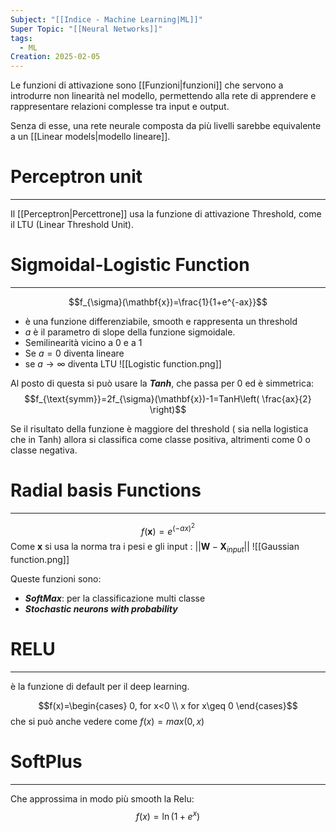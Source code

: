 ```yaml
---
Subject: "[[Indice - Machine Learning|ML]]"
Super Topic: "[[Neural Networks]]"
tags:
  - ML
Creation: 2025-02-05
---
```

Le funzioni di attivazione sono [[Funzioni|funzioni]] che servono a introdurre non linearità nel modello, permettendo alla rete di apprendere e rappresentare relazioni complesse tra input e output.

Senza di esse, una rete neurale composta da più livelli sarebbe equivalente a un [[Linear models|modello lineare]]. 


# Perceptron unit
---
Il [[Perceptron|Percettrone]] usa la funzione di attivazione Threshold, come il LTU (Linear Threshold Unit).



# Sigmoidal-Logistic Function
---
$$f_{\sigma}(\mathbf{x})=\frac{1}{1+e^{-ax}}$$
- è una funzione differenziabile, smooth e rappresenta un threshold
- $a$ è il parametro di slope della funzione sigmoidale.
- Semilinearità vicino a 0 e a 1
- Se $a=0$ diventa lineare
- se $a\to \infty$ diventa LTU
![[Logistic function.png]]


Al posto di questa si può usare la ***Tanh***, che passa per 0 ed è simmetrica:
$$f_{\text{symm}}=2f_{\sigma}(\mathbf{x})-1=TanH\left( \frac{ax}{2} \right)$$

Se il risultato della funzione è maggiore del threshold ( sia nella logistica che in Tanh) allora si classifica come classe positiva, altrimenti come 0 o classe negativa.

# Radial basis Functions
---
$$f(\mathbf{x})=e^{(-ax)^2}$$
Come $\mathbf{x}$ si usa la norma tra i pesi e gli input : $||\mathbf{W}-\mathbf{X}_{input}||$
![[Gaussian function.png]]

Queste funzioni sono: 
- ***SoftMax***: per la classificazione multi classe
- ***Stochastic neurons with probability***

# RELU
---
è la funzione di default per il deep learning.

$$f(x)=\begin{cases}
0, for x<0 \\
x for x\geq 0
\end{cases}$$
che si può anche vedere come $f(x)=max(0,x)$

# SoftPlus
---
Che approssima in modo più smooth la Relu:
$$f(x)=\ln(1+e^x)$$